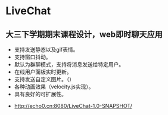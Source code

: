 # LiveChat
## 大三下学期期末课程设计，web即时聊天应用
+ 支持发送静态以及gif表情。
+ 支持窗口抖动。
+ 默认为群聊模式，支持将消息发送给特定用户。
+ 在线用户面板实时更新。
+ 支持发送自定义图片。（）
+ 各种动画效果（velocity.js实现）。
+ 具有良好的可扩展性。
- http://echo0.cn:8080/LiveChat-1.0-SNAPSHOT/
